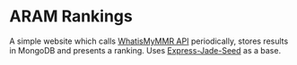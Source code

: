 # ARAM Rankings

A simple website which calls [WhatisMyMMR API](https://dev.whatismymmr.com/) periodically, stores results in MongoDB and presents a ranking.
Uses [Express-Jade-Seed](https://github.com/MarcusTan/express-jade-seed) as a base.
